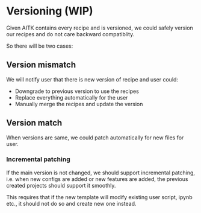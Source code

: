 # Versioning (WIP)

Given AITK contains every recipe and is versioned, we could safely version our recipes and do not care backward compatiblity.

So there will be two cases:

## Version mismatch

We will notify user that there is new version of recipe and user could:

- Downgrade to previous version to use the recipes
- Replace everything automatically for the user
- Manually merge the recipes and update the version

## Version match

When versions are same, we could patch automatically for new files for user.

### Incremental patching

If the main version is not changed, we should support incremental patching, i.e. when new configs are added or new features are added, the previous created projects should support it smoothly.

This requires that if the new template will modify existing user script, ipynb etc., it should not do so and create new one instead.

